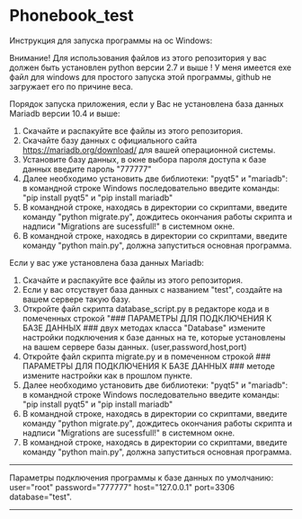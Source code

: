 # Phonebook_test

Инструкция для запуска программы на ос Windows:

Внимание! Для использования файлов из этого репозитория у вас должен быть установлен python версии 2.7 и выше !
У меня имеется exe файл для windows для простого запуска этой программы, github не загружает его по причине веса.

Порядок запуска приложения, если у Вас не установлена база данных Mariadb версии 10.4 и выше:
  
  1. Скачайте и распакуйте все файлы из этого репозитория.
  2. Скачайте базу данных с официального сайта https://mariadb.org/download/ для вашей операционной системы.
  3. Установите базу данных, в окне выбора пароля доступа к базе данных введите пароль "777777"
  4. Далее необходимо установить две библиотеки: "pyqt5" и "mariadb": в командной строке Windows последовательно введите команды:
      "pip install pyqt5" и "pip install mariadb"
  5. В командной строке, находясь в директории со скриптами, введите команду "python migrate.py", дождитесь
      окончания работы скрипта и надписи "Migrations are sucessfull!" в системном окне.
  6. В командной строке, находясь в директории со скриптами, введите команду "python main.py", должна запуститься основная программа.

Если у вас уже установлена база данных Mariadb:
  
  1. Скачайте и распакуйте все файлы из этого репозитория.
  2. Если у вас отсуствует база данных с названием "test", создайте на вашем сервере такую базу.
  3. Откройте файл скрипта database_script.py в редакторе кода и в помеченных строкой "### ПАРАМЕТРЫ ДЛЯ ПОДКЛЮЧЕНИЯ К БАЗЕ ДАННЫХ ### 
      двух методах класса "Database" измените настройки подключения к базе данных на те, которые установлены на вашем сервере базы данных. (user,password,host,port)
  4. Откройте файл скрипта migrate.py и в помеченном строкой ### ПАРАМЕТРЫ ДЛЯ ПОДКЛЮЧЕНИЯ К БАЗЕ ДАННЫХ ### методе измените настройки как в прошлом пункте.
  5. Далее необходимо установить две библиотеки: "pyqt5" и "mariadb": в командной строке Windows последовательно введите команды:
      "pip install pyqt5" и "pip install mariadb"
  6. В командной строке, находясь в директории со скриптами, введите команду "python migrate.py", дождитесь 
       окончания работы скрипта и надписи "Migrations are sucessfull!" в системном окне.
  7. В командной строке, находясь в директории со скриптами, введите команду "python main.py", должна запуститься основная программа.

***********************************************************
Параметры подключения программы к базе данных по умолчанию:
  user="root"
	password="777777"
  host="127.0.0.1"
	port=3306
	database="test".
***********************************************************
